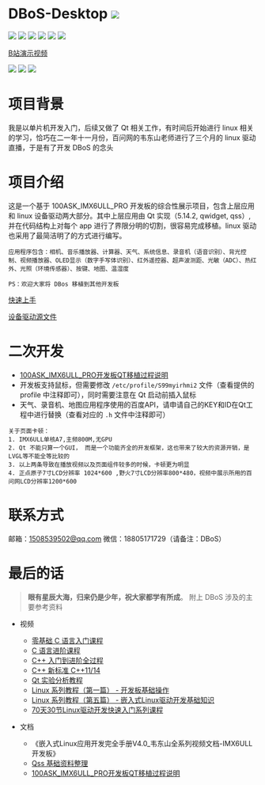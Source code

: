 # DBoS-Desktop  ![](https://camo.githubusercontent.com/a7dfab63cad83ead05e6a425453d985c264de1061186ceba09bad749d2f6c058/68747470733a2f2f692e696d6775722e636f6d2f666538356156522e706e67)


![](https://img.shields.io/badge/license-GNU%20GPLV3-blue) ![](https://img.shields.io/badge/Linux-4.9.88-blue) ![](https://img.shields.io/badge/Qt-5.14.2-blue) ![](https://img.shields.io/badge/npm-v1.0.2-blue) ![](https://img.shields.io/badge/circleci-passing-green) ![](https://img.shields.io/badge/PRs-welcome-green)

[B站演示视频](https://www.bilibili.com/video/BV1xL4y137Qz)

![](https://github.com/cocowts/DBoS-Desktop/blob/master/PreviewImages!!!!!/all.png?raw=true)
![](https://github.com/cocowts/DBoS-Desktop/blob/master/PreviewImages!!!!!/desktop1.png?raw=true)
![](https://github.com/cocowts/DBoS-Desktop/blob/master/PreviewImages!!!!!/desktop2.png?raw=true)

# 项目背景

我是以单片机开发入门，后续又做了 Qt 相关工作，有时间后开始进行 linux 相关的学习，恰巧在二一年十一月份，百问网的韦东山老师进行了三个月的 linux 驱动直播，于是有了开发 DBoS 的念头

# 项目介绍

这是一个基于 100ASK_IMX6ULL_PRO 开发板的综合性展示项目，包含上层应用和 linux 设备驱动两大部分。其中上层应用由 Qt 实现（5.14.2, qwidget, qss）, 并在代码结构上对每个 app 进行了界限分明的切割，很容易完成移植。linux 驱动也采用了最简洁明了的方式进行编写。

```
应用程序包含：相机、音乐播放器、计算器、天气、系统信息、录音机（语音识别）、背光控制、视频播放器、OLED显示（数字手写体识别）、红外遥控器、超声波测距、光敏（ADC）、热红外、光照（环境传感器）、按键、地图、温湿度
```

 `PS：欢迎大家将 DBos 移植到其他开发板`

[快速上手](https://github.com/cocowts/DBoS-Desktop/releases/tag/v1.0.0-beta) 

[设备驱动源文件](https://github.com/cocowts/DBoS-Desktop-LinuxDevicedriver) 

# 二次开发

* [100ASK_IMX6ULL_PRO开发板QT移植过程说明](https://segmentfault.com/a/1190000040786250)
* 开发板支持鼠标，但需要修改 `/etc/profile/S99myirhmi2` 文件（查看提供的 profile 中注释即可），同时需要注意在 Qt 启动前插入鼠标
* 天气、录音机、地图应用程序使用的百度API，请申请自己的KEY和ID在Qt工程中进行替换（查看对应的 `.h` 文件中注释即可）

```
关于页面卡顿：
1. IMX6ULL单核A7,主频800M,无GPU
2. Qt 不能只算一个GUI， 而是一个功能齐全的开发框架，这也带来了较大的资源开销，是LVGL等不能全等比较的
3. 以上两条导致在播放视频以及页面组件较多的时候，卡顿更为明显
4. 正点原子7寸LCD分辨率 1024*600 ,野火7寸LCD分辨率800*480，视频中展示所用的百问网LCD分辨率1200*600
```

# 联系方式

邮箱：1508539502@qq.com 
微信：18805171729（请备注：DBoS）

# 最后的话

> **眼有星辰大海，归来仍是少年，祝大家都学有所成**。 附上 DBoS 涉及的主要参考资料

* 视频
  * [零基础 C 语言入门课程](https://www.bilibili.com/video/BV1F4411275J?spm_id_from=333.999.0.0)
  * [C 语言进阶课程](https://www.bilibili.com/video/BV1mE411v7sp?spm_id_from=333.999.0.0)
  * [C++ 入门到进阶全过程](https://www.bilibili.com/video/BV17E411e7Mp?spm_id_from=333.999.0.0)
  * [C++ 新标准 C++11/14](https://segmentfault.com/a/1190000022130585)
  * [Qt 实验分析教程](https://www.bilibili.com/video/BV1SJ411S72H?spm_id_from=333.999.0.0)
  * [Linux 系列教程（第一篇） - 开发板基础操作](https://www.100ask.net/detail/p_60ff69a7e4b0a27d0e363587/8)
  * [Linux 系列教程（第五篇） - 嵌入式Linux驱动开发基础知识](https://www.100ask.net/detail/p_5f1aa2dde4b0df48afbd775f/8)
  * [70天30节Linux驱动开发快速入门系列课程](https://www.bilibili.com/video/BV1Yb4y1t7Uj?spm_id_from=333.999.0.0)

* 文档
  * 《嵌入式Linux应用开发完全手册V4.0_韦东山全系列视频文档-IMX6ULL开发板》
  * [Qss 基础资料整理](https://segmentfault.com/a/1190000023364609)
  * [100ASK_IMX6ULL_PRO开发板QT移植过程说明](https://segmentfault.com/a/1190000040786250)

